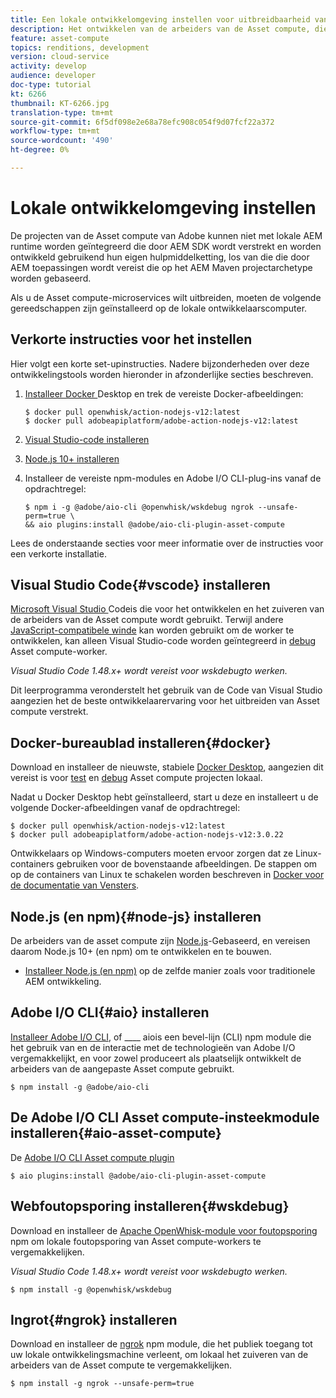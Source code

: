 ```yaml
---
title: Een lokale ontwikkelomgeving instellen voor uitbreidbaarheid van de Asset compute
description: Het ontwikkelen van de arbeiders van de Asset compute, die toepassingen Node.js JavaScript zijn, vereist specifieke ontwikkelingshulpmiddelen die van traditionele AEM ontwikkeling verschillen, die zich van Node.js en diverse npm modules aan de Desktop van de Docker en Code van Microsoft Visual Studio uitstrekken.
feature: asset-compute
topics: renditions, development
version: cloud-service
activity: develop
audience: developer
doc-type: tutorial
kt: 6266
thumbnail: KT-6266.jpg
translation-type: tm+mt
source-git-commit: 6f5df098e2e68a78efc908c054f9d07fcf22a372
workflow-type: tm+mt
source-wordcount: '490'
ht-degree: 0%

---
```



# Lokale ontwikkelomgeving instellen

De projecten van de Asset compute van Adobe kunnen niet met lokale AEM runtime worden geïntegreerd die door AEM SDK wordt verstrekt en worden ontwikkeld gebruikend hun eigen hulpmiddelketting, los van die die door AEM toepassingen wordt vereist die op het AEM Maven projectarchetype worden gebaseerd.

Als u de Asset compute-microservices wilt uitbreiden, moeten de volgende gereedschappen zijn geïnstalleerd op de lokale ontwikkelaarscomputer.

## Verkorte instructies voor het instellen

Hier volgt een korte set-upinstructies. Nadere bijzonderheden over deze ontwikkelingstools worden hieronder in afzonderlijke secties beschreven.

1. [Installeer Docker ](https://www.docker.com/products/docker-desktop) Desktop en trek de vereiste Docker-afbeeldingen:

   ```
   $ docker pull openwhisk/action-nodejs-v12:latest
   $ docker pull adobeapiplatform/adobe-action-nodejs-v12:latest
   ```

1. [Visual Studio-code installeren](https://code.visualstudio.com/download)
1. [Node.js 10+ installeren](../../local-development-environment/development-tools.md#node-js)
1. Installeer de vereiste npm-modules en Adobe I/O CLI-plug-ins vanaf de opdrachtregel:

   ```
   $ npm i -g @adobe/aio-cli @openwhisk/wskdebug ngrok --unsafe-perm=true \
   && aio plugins:install @adobe/aio-cli-plugin-asset-compute
   ```

Lees de onderstaande secties voor meer informatie over de instructies voor een verkorte installatie.

## Visual Studio Code{#vscode} installeren

[Microsoft Visual Studio ](https://code.visualstudio.com/download) Codeis die voor het ontwikkelen en het zuiveren van de arbeiders van de Asset compute wordt gebruikt. Terwijl andere [JavaScript-compatibele winde](../../local-development-environment/development-tools.md#set-up-the-development-ide) kan worden gebruikt om de worker te ontwikkelen, kan alleen Visual Studio-code worden geïntegreerd in [debug](../test-debug/debug.md) Asset compute-worker.

_Visual Studio Code 1.48.x+ wordt vereist voor  [](#wskdebug) wskdebugto werken._

Dit leerprogramma veronderstelt het gebruik van de Code van Visual Studio aangezien het de beste ontwikkelaarervaring voor het uitbreiden van Asset compute verstrekt.

## Docker-bureaublad installeren{#docker}

Download en installeer de nieuwste, stabiele [Docker Desktop](https://www.docker.com/products/docker-desktop), aangezien dit vereist is voor [test](../test-debug/test.md) en [debug](../test-debug/debug.md) Asset compute projecten lokaal.

Nadat u Docker Desktop hebt geïnstalleerd, start u deze en installeert u de volgende Docker-afbeeldingen vanaf de opdrachtregel:

```
$ docker pull openwhisk/action-nodejs-v12:latest
$ docker pull adobeapiplatform/adobe-action-nodejs-v12:3.0.22
```

Ontwikkelaars op Windows-computers moeten ervoor zorgen dat ze Linux-containers gebruiken voor de bovenstaande afbeeldingen. De stappen om op de containers van Linux te schakelen worden beschreven in [Docker voor de documentatie van Vensters](https://docs.docker.com/docker-for-windows/).

## Node.js (en npm){#node-js} installeren

De arbeiders van de asset compute zijn [Node.js](https://nodejs.org/)-Gebaseerd, en vereisen daarom Node.js 10+ (en npm) om te ontwikkelen en te bouwen.

+ [Installeer Node.js (en npm)](../../local-development-environment/development-tools.md#node-js) op de zelfde manier zoals voor traditionele AEM ontwikkeling.

## Adobe I/O CLI{#aio} installeren

[Installeer Adobe I/O CLI](../../local-development-environment/development-tools.md#aio-cli), of  ____ aiois een bevel-lijn (CLI) npm module die het gebruik van en de interactie met de technologieën van Adobe I/O vergemakkelijkt, en voor zowel produceert als plaatselijk ontwikkelt de arbeiders van de aangepaste Asset compute gebruikt.

```
$ npm install -g @adobe/aio-cli
```

## De Adobe I/O CLI Asset compute-insteekmodule installeren{#aio-asset-compute}

De [Adobe I/O CLI Asset compute plugin](https://github.com/adobe/aio-cli-plugin-asset-compute)

```
$ aio plugins:install @adobe/aio-cli-plugin-asset-compute
```

## Webfoutopsporing installeren{#wskdebug}

Download en installeer de [Apache OpenWhisk-module voor foutopsporing](https://www.npmjs.com/package/@openwhisk/wskdebug) npm om lokale foutopsporing van Asset compute-workers te vergemakkelijken.

_Visual Studio Code 1.48.x+ wordt vereist voor  [](#wskdebug) wskdebugto werken._

```
$ npm install -g @openwhisk/wskdebug
```

## Ingrot{#ngrok} installeren

Download en installeer de [ngrok](https://www.npmjs.com/package/ngrok) npm module, die het publiek toegang tot uw lokale ontwikkelingsmachine verleent, om lokaal het zuiveren van de arbeiders van de Asset compute te vergemakkelijken.

```
$ npm install -g ngrok --unsafe-perm=true
```
